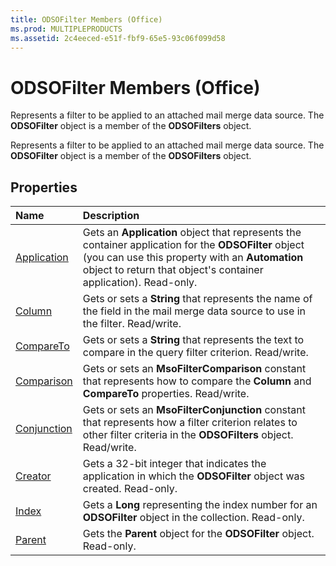 ```yaml
---
title: ODSOFilter Members (Office)
ms.prod: MULTIPLEPRODUCTS
ms.assetid: 2c4eeced-e51f-fbf9-65e5-93c06f099d58
---
```



# ODSOFilter Members (Office)
Represents a filter to be applied to an attached mail merge data source. The  **ODSOFilter** object is a member of the **ODSOFilters** object.

Represents a filter to be applied to an attached mail merge data source. The  **ODSOFilter** object is a member of the **ODSOFilters** object.


## Properties



|**Name**|**Description**|
|:-----|:-----|
|[Application](odsofilter-application-property-office.md)|Gets an  **Application** object that represents the container application for the **ODSOFilter** object (you can use this property with an **Automation** object to return that object's container application). Read-only.|
|[Column](odsofilter-column-property-office.md)|Gets or sets a  **String** that represents the name of the field in the mail merge data source to use in the filter. Read/write.|
|[CompareTo](odsofilter-compareto-property-office.md)|Gets or sets a  **String** that represents the text to compare in the query filter criterion. Read/write.|
|[Comparison](odsofilter-comparison-property-office.md)|Gets or sets an  **MsoFilterComparison** constant that represents how to compare the **Column** and **CompareTo** properties. Read/write.|
|[Conjunction](odsofilter-conjunction-property-office.md)|Gets or sets an  **MsoFilterConjunction** constant that represents how a filter criterion relates to other filter criteria in the **ODSOFilters** object. Read/write.|
|[Creator](odsofilter-creator-property-office.md)|Gets a 32-bit integer that indicates the application in which the  **ODSOFilter** object was created. Read-only.|
|[Index](odsofilter-index-property-office.md)|Gets a  **Long** representing the index number for an **ODSOFilter** object in the collection. Read-only.|
|[Parent](odsofilter-parent-property-office.md)|Gets the  **Parent** object for the **ODSOFilter** object. Read-only.|

